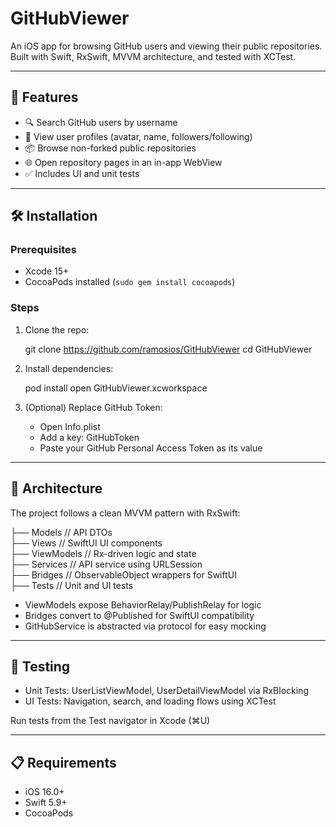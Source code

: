# GitHubViewer

An iOS app for browsing GitHub users and viewing their public repositories. Built with Swift, RxSwift, MVVM architecture, and tested with XCTest.

---

## 🚀 Features

- 🔍 Search GitHub users by username
- 👤 View user profiles (avatar, name, followers/following)
- 📦 Browse non-forked public repositories
- 🌐 Open repository pages in an in-app WebView
- ✅ Includes UI and unit tests

---

## 🛠 Installation

### Prerequisites

- Xcode 15+
- CocoaPods installed (`sudo gem install cocoapods`)

### Steps

1. Clone the repo:

   git clone https://github.com/ramosios/GitHubViewer
   cd GitHubViewer

2. Install dependencies:

   pod install
   open GitHubViewer.xcworkspace

3. (Optional) Replace GitHub Token:

   - Open Info.plist
   - Add a key: GitHubToken
   - Paste your GitHub Personal Access Token as its value

---

## 📐 Architecture

The project follows a clean MVVM pattern with RxSwift:

├── Models        // API DTOs  
├── Views         // SwiftUI UI components  
├── ViewModels    // Rx-driven logic and state  
├── Services      // API service using URLSession  
├── Bridges       // ObservableObject wrappers for SwiftUI  
├── Tests         // Unit and UI tests

- ViewModels expose BehaviorRelay/PublishRelay for logic
- Bridges convert to @Published for SwiftUI compatibility
- GitHubService is abstracted via protocol for easy mocking

---

## 🧪 Testing

- Unit Tests: UserListViewModel, UserDetailViewModel via RxBlocking
- UI Tests: Navigation, search, and loading flows using XCTest

Run tests from the Test navigator in Xcode (⌘U)

---

## 📋 Requirements

- iOS 16.0+
- Swift 5.9+
- CocoaPods

